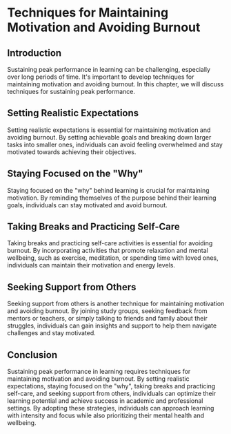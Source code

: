 # Techniques for Maintaining Motivation and Avoiding Burnout

Introduction
------------

Sustaining peak performance in learning can be challenging, especially over long periods of time. It's important to develop techniques for maintaining motivation and avoiding burnout. In this chapter, we will discuss techniques for sustaining peak performance.

Setting Realistic Expectations
------------------------------

Setting realistic expectations is essential for maintaining motivation and avoiding burnout. By setting achievable goals and breaking down larger tasks into smaller ones, individuals can avoid feeling overwhelmed and stay motivated towards achieving their objectives.

Staying Focused on the "Why"
----------------------------

Staying focused on the "why" behind learning is crucial for maintaining motivation. By reminding themselves of the purpose behind their learning goals, individuals can stay motivated and avoid burnout.

Taking Breaks and Practicing Self-Care
--------------------------------------

Taking breaks and practicing self-care activities is essential for avoiding burnout. By incorporating activities that promote relaxation and mental wellbeing, such as exercise, meditation, or spending time with loved ones, individuals can maintain their motivation and energy levels.

Seeking Support from Others
---------------------------

Seeking support from others is another technique for maintaining motivation and avoiding burnout. By joining study groups, seeking feedback from mentors or teachers, or simply talking to friends and family about their struggles, individuals can gain insights and support to help them navigate challenges and stay motivated.

Conclusion
----------

Sustaining peak performance in learning requires techniques for maintaining motivation and avoiding burnout. By setting realistic expectations, staying focused on the "why", taking breaks and practicing self-care, and seeking support from others, individuals can optimize their learning potential and achieve success in academic and professional settings. By adopting these strategies, individuals can approach learning with intensity and focus while also prioritizing their mental health and wellbeing.
